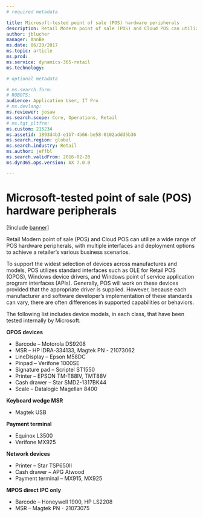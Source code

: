 ```yaml
---
# required metadata

title: Microsoft-tested point of sale (POS) hardware peripherals
description: Retail Modern point of sale (POS) and Cloud POS can utilize a wide range of POS hardware peripherals, with multiple interfaces and deployment options to achieve a retailer’s various business scenarios. 
author: jblucher
manager: AnnBe
ms.date: 06/20/2017
ms.topic: article
ms.prod: 
ms.service: dynamics-365-retail
ms.technology: 

# optional metadata

# ms.search.form: 
# ROBOTS: 
audience: Application User, IT Pro
# ms.devlang: 
ms.reviewer: josaw
ms.search.scope: Core, Operations, Retail
# ms.tgt_pltfrm: 
ms.custom: 215234
ms.assetid: 1893d4b3-e1b7-4b66-be58-0102addd5b36
ms.search.region: global
ms.search.industry: Retail
ms.author: jeffbl
ms.search.validFrom: 2016-02-28
ms.dyn365.ops.version: AX 7.0.0

---
```


# Microsoft-tested point of sale (POS) hardware peripherals

[!include [banner](includes/banner.md)]

Retail Modern point of sale (POS) and Cloud POS can utilize a wide range of POS hardware peripherals, with multiple interfaces and deployment options to achieve a retailer’s various business scenarios. 

To support the widest selection of devices across manufactures and models, POS utilizes standard interfaces such as OLE for Retail POS (OPOS), Windows device drivers, and Windows point of service application program interfaces (APIs). Generally, POS will work on these devices provided that the appropriate driver is supplied. However, because each manufacturer and software developer’s implementation of these standards can vary, there are often differences in supported capabilities or behaviors.

The following list includes device models, in each class, that have been tested internally by Microsoft.

**OPOS devices**

-   Barcode – Motorola DS9208
-   MSR – HP IDRA-334133, Magtek PN - 21073062
-   LineDisplay – Epson M58DC
-   Pinpad – Verifone 1000SE
-   Signature pad – Scriptel ST1550
-   Printer – EPSON TM-T88IV, TMT88V
-   Cash drawer – Star SMD2-1317BK44
-   Scale – Datalogic Magellan 8400

**Keyboard wedge MSR**

-   Magtek USB

**Payment terminal**

-   Equinox L3500
-   Verifone MX925

**Network devices**

-   Printer – Star TSP650II
-   Cash drawer – APG Atwood
-   Payment terminal – MX915, MX925

**MPOS direct IPC only**

-   Barcode – Honeywell 1900, HP LS2208
-   MSR – Magtek PN - 21073075




